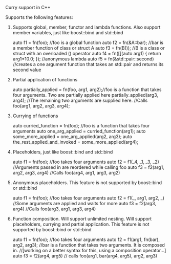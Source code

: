 Curry support in C++

Supports the following features:

1. Supports global, member, functor and lambda functions. Also support member variables, just like boost::bind and std::bind 

    auto f1 = fn(foo);      //foo is a global function
    auto f2 = fn(&A::bar);  //bar is a member function of class or struct A
    auto f3 = fn(B());      //B is a class or struct with an overloaded () operator
    auto f4 = fn([](auto arg1) { return arg1*10.0; }); //anonymous lambda
    auto f5 = fn(&std::pair::second) //creates a one argument function that takes an std::pair and returns its second value

2. Partial application of functions

   auto partially_applied = fn(foo, arg1, arg2);//foo is a function that takes four arguments. Two are partially applied here
   partially_applied(arg3, arg4);               //The remaining two arguments are supplied here.
                                                //Calls foo(arg1, arg2, arg3, arg4);
   
3. Currying of functions

   auto curried_function = fn(foo); //foo is a function that takes four arguments
   auto one_arg_applied = curried_function(arg1);
   auto some_more_applied = one_arg_applied(arg2, arg3);
   auto the_rest_applied_and_invoked = some_more_applied(arg4);
   
4. Placeholders, just like boost::bind and std::bind
   
   auto f1 = fn(foo);                   //foo takes four arguments
   auto f2 = f1(_4, _1, _3, _2)         //Arguments passed in are reordered while calling foo
   auto f3 = f2(arg1, arg2, arg3, arg4) //Calls foo(arg4, arg1, arg3, arg2)
   
5. Anonymous placeholders.
   This feature is not supported by boost::bind or std::bind

   auto f1 = fn(foo);             //foo takes four arguments
   auto f2 = f1(_, arg1, arg2, _) //Some arguments are applied and waits for more
   auto f3 = f2(arg3, arg4)       //Calls foo(arg3, arg1, arg3, arg4)

6. Function composition. Will support unlimited nesting. Will support placeholders, currying and partial application.
   This feature is not supported by boost::bind or std::bind

   auto f1 = fn(foo); //foo takes four arguments
   auto f2 = f1(arg1, fn(bar), arg2, arg3); //bar is a function that takes two arguments. It is composed in.
                                            //[working on a better syntax for this, using a composition operator...]
   auto f3 = f2(arg4, arg5) // calls foo(arg1, bar(arg4, arg5), arg2, arg3)
   
